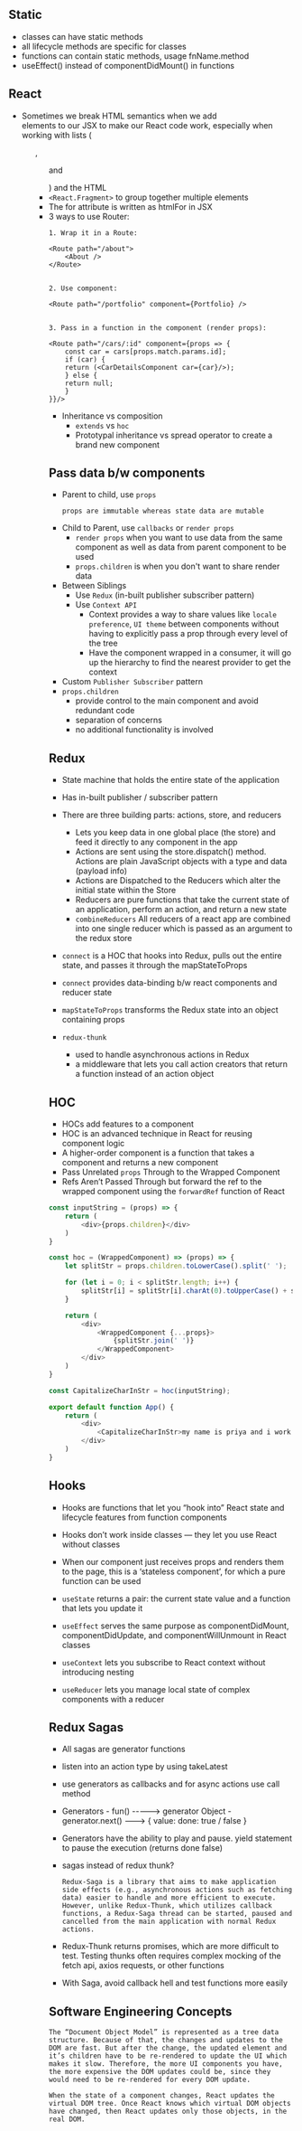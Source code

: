 ## Static 

- classes can have static methods 
- all lifecycle methods are specific for classes 
- functions can contain static methods, usage fnName.method
- useEffect() instead of componentDidMount() in functions

## React 

- Sometimes we break HTML semantics when we add <div> elements to our JSX to make our React code work, especially when working with lists (<ol>, <ul> and <dl>) and the HTML <table>
- `<React.Fragment>` to group together multiple elements
- The for attribute is written as htmlFor in JSX
- 3 ways to use Router:

```text
1. Wrap it in a Route:

<Route path="/about">
    <About />
</Route>


2. Use component:

<Route path="/portfolio" component={Portfolio} />


3. Pass in a function in the component (render props):

<Route path="/cars/:id" component={props => {
    const car = cars[props.match.params.id];
    if (car) {
    return (<CarDetailsComponent car={car}/>);
    } else {
    return null;
    }
}}/>

```

- Inheritance vs composition 
    - `extends` vs `hoc`
    - Prototypal inheritance vs spread operator to create a brand new component

## Pass data b/w components 

- Parent to child, use `props`
    ```text
    props are immutable whereas state data are mutable
    ```
- Child to Parent, use `callbacks` or `render props`
    - `render props` when you want to use data from the same component as well as data from parent component to be used
    - `props.children` is when you don't want to share render data
- Between Siblings 
    - Use `Redux` (in-built publisher subscriber pattern)
    - Use `Context API`
        - Context provides a way to share values like `locale preference`, `UI theme` between components without having to explicitly pass a prop through every level of the tree
        - Have the component wrapped in a consumer, it will go up the hierarchy to find the nearest provider to get the context
- Custom `Publisher Subscriber` pattern 
- `props.children`
    - provide control to the main component and avoid redundant code
    - separation of concerns
    - no additional functionality is involved

## Redux 

- State machine that holds the entire state of the application
- Has in-built publisher / subscriber pattern

- There are three building parts: actions, store, and reducers
    - Lets you keep data in one global place (the store) and feed it directly to any component in the app
    - Actions are sent using the store.dispatch() method. Actions are plain JavaScript objects with a type and data (payload info)
    - Actions are Dispatched to the Reducers which alter the initial state within the Store
    - Reducers are pure functions that take the current state of an application, perform an action, and return a new state
    - `combineReducers` All reducers of a react app are combined into one single reducer which is passed as an argument to the redux store

- `connect` is a HOC that hooks into Redux, pulls out the entire state, and passes it through the mapStateToProps
- `connect` provides data-binding b/w react components and reducer state
- `mapStateToProps` transforms the Redux state into an object containing props

- `redux-thunk` 
    - used to handle asynchronous actions in Redux
    - a middleware that lets you call action creators that return a function instead of an action object

## HOC

- HOCs add features to a component
- HOC is an advanced technique in React for reusing component logic
- A higher-order component is a function that takes a component and returns a new component
- Pass Unrelated `props` Through to the Wrapped Component
- Refs Aren’t Passed Through but forward the ref to the wrapped component using the `forwardRef` function of React

```js
const inputString = (props) => {
    return (
        <div>{props.children}</div>
    )
}
```

```js
const hoc = (WrappedComponent) => (props) => {
    let splitStr = props.children.toLowerCase().split(' ');

    for (let i = 0; i < splitStr.length; i++) {
        splitStr[i] = splitStr[i].charAt(0).toUpperCase() + splitStr[i].substring(1);     
    }

    return (
        <div>
            <WrappedComponent {...props}>
                {splitStr.join(' ')}
            </WrappedComponent>
        </div>
    )
}
```

```js
const CapitalizeCharInStr = hoc(inputString);

export default function App() {
    return (
        <div>
            <CapitalizeCharInStr>my name is priya and i work at apple</CapitalizeCharInStr>
        </div>
    )
}
```

## Hooks 

- Hooks are functions that let you “hook into” React state and lifecycle features from function components 
- Hooks don’t work inside classes — they let you use React without classes
- When our component just receives props and renders them to the page, this is a ‘stateless component’, for which a pure function can be used

- `useState` returns a pair: the current state value and a function that lets you update it
- `useEffect` serves the same purpose as componentDidMount, componentDidUpdate, and componentWillUnmount in React classes
- `useContext` lets you subscribe to React context without introducing nesting
- `useReducer` lets you manage local state of complex components with a reducer

## Redux Sagas

- All sagas are generator functions
- listen into an action type by using takeLatest 
- use generators as callbacks and for async actions use call method
- Generators
      - fun() -----> generator Object
      - generator.next() ---> {
                                  value:
                                  done: true / false
                              }
- Generators have the ability to play and pause. yield statement to pause the execution (returns done false)
- sagas instead of redux thunk? 
    ```text
    Redux-Saga is a library that aims to make application side effects (e.g., asynchronous actions such as fetching data) easier to handle and more efficient to execute. However, unlike Redux-Thunk, which utilizes callback functions, a Redux-Saga thread can be started, paused and cancelled from the main application with normal Redux actions.
    ```
- Redux-Thunk returns promises, which are more difficult to test. Testing thunks often requires complex mocking of the 
  fetch api, axios requests, or other functions
  
- With Saga, avoid callback hell and test functions more easily

## Software Engineering Concepts 

```text
The “Document Object Model” is represented as a tree data structure. Because of that, the changes and updates to the DOM are fast. But after the change, the updated element and it’s children have to be re-rendered to update the UI which makes it slow. Therefore, the more UI components you have, the more expensive the DOM updates could be, since they 
would need to be re-rendered for every DOM update.

When the state of a component changes, React updates the virtual DOM tree. Once React knows which virtual DOM objects have changed, then React updates only those objects, in the real DOM.
```